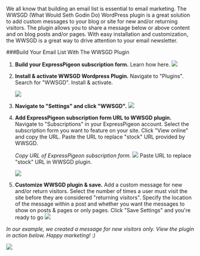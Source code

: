 
We all know that building an email list is essential to email marketing.
The WWSGD (What Would Seth Godin Do) WordPress plugin is a great
solution to add custom messages to your blog or site for new and/or
returning visitors. The plugin allows you to share a message below or
above content and on blog posts and/or pages. With easy installation and
customization, the WWSGD is a great way to drive attention to your email
newsletter.

###Build Your Email List With The WWSGD Plugin


1.  **Build your ExpressPigeon subscription form.** Learn how
    here.
    ![](/blog/images/2013/Screenshot-2013-11-03-at-10.11.52-PM.png )

2.  **Install & activate WWSGD Wordpress Plugin.** Navigate to
    "Plugins". Search for "WWSGD". Install & activate.

    ![](/blog/images/2013/Screenshot-2013-11-03-at-9.41.11-PM.png )

3.  **Navigate to "Settings" and click "WWSGD".**
    ![](/blog/images/2013/Screenshot-2013-11-03-at-9.43.02-PM.png )

4.  **Add ExpressPigeon subscription form URL to WWSGD plugin.** 
    Navigate to "Subscriptions" in your ExpressPigeon account.
    Select the subscription form you want to feature on your site. Click
    "View online" and copy the URL. Paste the URL to replace "stock" URL
    provided by WWSGD.

    *Copy URL of ExpressPigeon subscription form.*
    ![](/blog/images/2013/Screenshot-2013-11-03-at-9.54.06-PM.png )
    Paste URL to replace "stock" URL in WWSGD plugin.

    ![](/blog/images/2013/Screenshot-2013-11-03-at-10.05.28-PM.png )

5.  **Customize WWSGD plugin & save.** Add a custom message for new
    and/or return visitors. Select the number of times a user must visit
    the site before they are considered "returning visitors". Specify
    the location of the message within a post and whether you want the
    messages to show on posts & pages or only pages. Click "Save
    Settings" and you&apos;re ready to go
    ![](/blog/images/2013/Screenshot-2013-11-03-at-10.20.47-PM.png )


*In our example, we created a message for new visitors only. View the
plugin in action below. Happy marketing! :)*

![](/blog/images/2013/Screenshot-2013-11-03-at-10.06.33-PM.png )
